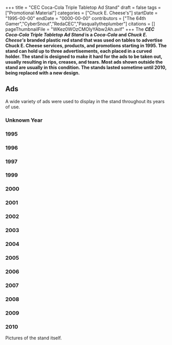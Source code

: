 +++
title = "CEC Coca-Cola Triple Tabletop Ad Stand"
draft = false
tags = ["Promotional Material"]
categories = ["Chuck E. Cheese's"]
startDate = "1995-00-00"
endDate = "0000-00-00"
contributors = ["The 64th Gamer","CyberSnout","RedaCEC","Pasquallytheplumber"]
citations = []
pageThumbnailFile = "WKez0WOzCMOlyYAbw2Ah.avif"
+++
The ***CEC Coca-Cola Triple Tabletop Ad Stand* is a *Coca-Cola* and *Chuck E. Cheese's* branded plastic red stand that was used on tables to advertise Chuck E. Cheese services, products, and promotions starting in 1995.
The stand can hold up to three advertisements, each placed in a curved holder. The stand is designed to make it hard for the ads to be taken out, usually resulting in rips, creases, and tears. Most ads shown outside the stand are usually in this condition. The stands lasted sometime until 2010, being replaced with a new design.**

## Ads

A wide variety of ads were used to display in the stand throughout its years of use.

### Unknown Year

### 1995

### 1996

### 1997

### 1999

### 2000

### 2001

### 2002

### 2003

### 2004

### 2005

### 2006

### 2007

### 2008

### 2009

### 2010

Pictures of the stand itself.
